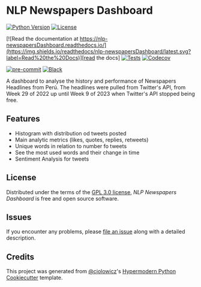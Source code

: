 # NLP Newspapers Dashboard

[![Python Version](https://img.shields.io/pypi/pyversions/nlp-newspapersDashboard)][python version]
[![License](https://img.shields.io/pypi/l/nlp-newspapersDashboard)][license]

[![Read the documentation at https://nlp-newspapersDashboard.readthedocs.io/](https://img.shields.io/readthedocs/nlp-newspapersDashboard/latest.svg?label=Read%20the%20Docs)][read the docs]
[![Tests](https://github.com/drearondov/nlp-newspapersDashboard/workflows/Tests/badge.svg)][tests]
[![Codecov](https://codecov.io/gh/drearondov/nlp-newspapersDashboard/branch/main/graph/badge.svg)][codecov]

[![pre-commit](https://img.shields.io/badge/pre--commit-enabled-brightgreen?logo=pre-commit&logoColor=white)][pre-commit]
[![Black](https://img.shields.io/badge/code%20style-black-000000.svg)][black]

[python version]: https://pypi.org/project/nlp-newspapersDashboard
[read the docs]: https://nlp-newspapersDashboard.readthedocs.io/
[tests]: https://github.com/drearondov/nlp-newspapersDashboard/actions?workflow=Tests
[codecov]: https://app.codecov.io/gh/drearondov/nlp-newspapersDashboard
[pre-commit]: https://github.com/pre-commit/pre-commit
[black]: https://github.com/psf/black

A dashboard to analyse the history and performance of Newspapers Headlines from Perú. The headlines were pulled from Twitter's API, from Week 29 of 2022 up until Week 9 of 2023 when Twitter's API stopped being free. 

## Features

- Histogram with distribution od tweets posted
- Main analytic metrics (likes, quotes, replies, retweets)
- Unique words in relation to number fo tweets
- See the most used words and their change in time
- Sentiment Analysis for tweets

## License

Distributed under the terms of the [GPL 3.0 license][license],
_NLP Newspapers Dashboard_ is free and open source software.

## Issues

If you encounter any problems,
please [file an issue] along with a detailed description.

## Credits

This project was generated from [@cjolowicz]'s [Hypermodern Python Cookiecutter] template.

[@cjolowicz]: https://github.com/cjolowicz
[hypermodern python cookiecutter]: https://github.com/cjolowicz/cookiecutter-hypermodern-python
[file an issue]: https://github.com/drearondov/nlp-newspapersDashboard/issues

<!-- github-only -->

[license]: https://github.com/drearondov/nlp-newspapersDashboard/blob/main/LICENSE
[contributor guide]: https://github.com/drearondov/nlp-newspapersDashboard/blob/main/CONTRIBUTING.md
[command-line reference]: https://nlp-newspapersDashboard.readthedocs.io/en/latest/usage.html
